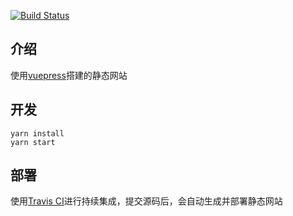 [![Build Status](https://travis-ci.org/nuomijs/nuomi-docs.svg?branch=master)](https://travis-ci.org/nuomijs/nuomi-docs)

## 介绍
使用<a href="https://cn.vuejs.org/" target="_blank">vuepress</a>搭建的静态网站

## 开发
```
yarn install
yarn start
```

## 部署
使用<a href="https://travis-ci.org/" target="_blank">Travis CI</a>进行持续集成，提交源码后，会自动生成并部署静态网站
